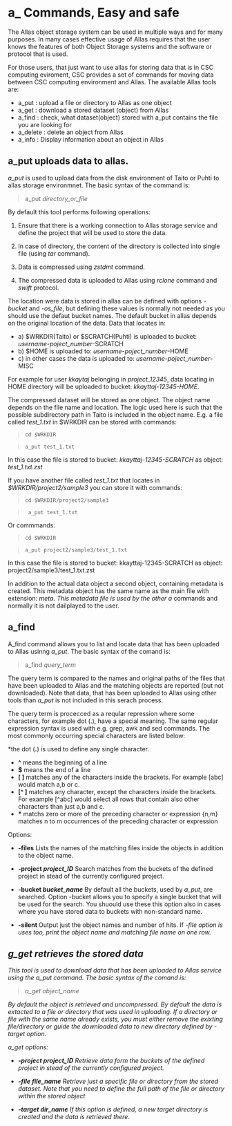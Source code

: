 # a_ Commands, Easy and safe

The Allas object storage system can be used in multiple ways and for many purposes. In many cases effective usage of Allas requires that the user knows the features of both Object Storage systems and the software or protocol that is used.

For those users, that just want to use allas for storing data that is in CSC computing eviroment, CSC provides a set of commands for moving data between CSC computing environment and Allas. The available Allas tools are:
  
* a_put : upload a file or directory to Allas as one object
* a_get : download a stored dataset (object) from Allas
* a_find : check, what dataset(object) stored with a_put contains the file you are looking for
* a_delete : delete an object from Allas
* a_info : Display information about an object in Allas


## a_put uploads data to allas.

<i>a_put</i> is used to upload data from the disk environment of Taito or Puhti to 
allas storage environmnet. The basic syntax of the command is:

>   a_put <i>directory_or_file</i>

By default this tool performs following operations:

1. Ensure that there is a working connection to Allas storage service and 
define the project that will be used to store the data.

2. In case of directory, the content of the directory is collected into single file
(using <i>tar</i> command).

3. Data is compressed using <i>zstdmt</i> command.

4. The compressed data is uploaded to Allas using <i>rclone</i> command and <i>swift</i> protocol.

The location were data is stored in allas can be defined with options
<i>-bucket</i> and <i>-os_file</i>, but defining these values is normally not needed as you should use the defaut bucket names.
 The default bucket in allas  depends on the original location of the data. Data that locates in:
 
  * a) $WRKDIR(Taito) or $SCRATCH(Puhti) is uploaded to bucket:  <i>username-poject_number</i>-SCRATCH
  * b) $HOME is uploaded to: <i>username-poject_number</i>-HOME
  * c) in other cases the data is uploaded to: <i>username-poject_number</i>-MISC

For example for user <i>kkaytaj</i> belonging in <i>project_12345</i>, data locating in HOME directory
will be uploaded to bucket: <i>kkayttaj-12345-HOME</i>.

The compressed dataset will be stored as one object. The object name depends on the
file name and location. The logic used here is such that the possible subdirectory path in Taito is included 
in the object name. E.g. a file called <i>test_1.txt</i> in $WRKDIR can be stored with commands:

>     cd $WRKDIR

>     a_put test_1.txt

In this case the file is stored to bucket: <i>kkayttaj-12345-SCRATCH</i>
as object: <i>test_1.txt.zst</i>

If you have another file called <i>test_1.txt</i> that locates in <i>$WRKDIR/project2/sample3</i>
you can store it with commands:
   
>     cd $WRKDIR/project2/sample3

>      a_put test_1.txt
  
Or commmands:
>     cd $WRKDIR

>     a_put project2/sample3/test_1.txt

In this case the file is stored to bucket: kkayttaj-12345-SCRATCH 
as object:  project2/sample3/test_1.txt.zst

In addition to the actual data object a second object, containing 
metadata is created. This metadata object has the same name as the
main file with extension: <i>_meta</i>. This metadata file is used by the 
other a_ commands and normally it is not dailplayed to the user.


## a_find

A_find command allows you to list and locate data that has been uploaded to Allas usinng <i>a_put</i>.
The basic syntax of the comand is:

>    a_find <i>query_term</i>

The query term is compared to the names and original paths of the files that have been uploaded to
Allas and the matching objects are reported (but not downloaded). Note that data, that has been uploaded 
to Allas using other tools than <i>a_put</i> is not included in this serach process.

The query term is procecced as a reqular repression where some characters, for example dot (.), have a special meaning.
The same regular expression syntax is used with e.g. grep, awk and sed commands.
The most commonly occurring special characters are listed below:

*the dot (<b>.</b>) is used to define any single character.
* <b>^</b> means the beginning of a line
* <b>$</b> means the end of a line
* <b>[ ]</b> matches any of the characters inside the brackets. For example [abc] would match a,b or c.
* <b>[^ ]</b> matches any character, except the characters inside the brackets. 
    For example [^abc] would select all rows that contain also other characters
    than just a,b and c.
* <b>*</b> matchs zero or more of the preceding character or expression
    \{n,m\} matches n to m occurrences of the preceding character or expression



Options:

* <b>-files</b>  Lists the names of the matching files inside the objects in addition to the object name.

* <b>-project <i>project_ID</i></b>   Search matches from the buckets of the defined project in stead of the currently configured project. 

* <b>-bucket <i>bucket_name</i></b>   By default all the buckets, used by <i>a_put</i>, are searched. Option -bucket allows you to specify a single bucket that will be used for the search. You shuould use these this option also in cases where you have stored data to buckets with non-standard name.

* <b>-silent </b>            Output just the object names and number of hits. If <i>-file<i> option is uses too, print the object name and matching file name on one row.
                             
## g_get retrieves the stored data

This tool is used to download data that has been uploaded to Allas service using the <i>a_put</i> command.
The basic syntax of the comand is:

>    a_get object_name

By default the object is retrieved and uncompressed. By default the data is extacted to a file or directory that was used in  uploading. If a directory or file with the same name already exists, you must either remove the exixting file/directory or guide the downloaded data to new directory defined by -target option.

a_get options:

* <b>-project <i>project_ID</i></b>  Retrieve data form the buckets of the defined project in stead of the currently configured project. 

* <b>-file <i>file_name</i></b>      Retrieve just a specific file or directory from the stored dataset. Note that you need to define the full path of the file or directory within the stored object

* <b>-target <i>dir_name</i></b>      If this option is defined, a new target directory is created and the data is retrieved there.



